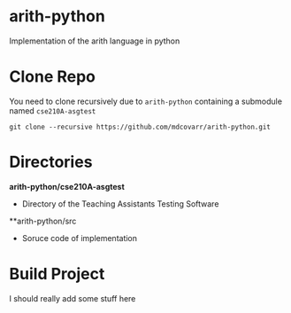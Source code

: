 # arith-python
Implementation of the arith language in python

# Clone Repo
You need to clone recursively due to `arith-python` containing
a submodule named `cse210A-asgtest`
```
git clone --recursive https://github.com/mdcovarr/arith-python.git
```

# Directories
**arith-python/cse210A-asgtest**
* Directory of the Teaching Assistants Testing Software

**arith-python/src
* Soruce code of implementation

# Build Project
I should really add some stuff here